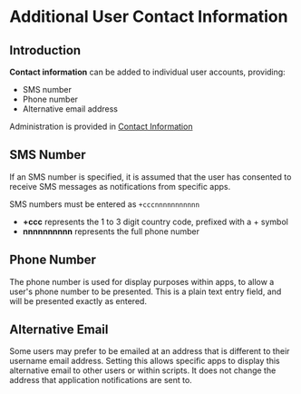 # Additional User Contact Information

## Introduction

**Contact information** can be added to individual user accounts, providing:

- SMS number
- Phone number
- Alternative email address

Administration is provided in [Contact Information](/users/contact_infos)

## SMS Number

If an SMS number is specified, it is assumed that the user has consented to receive SMS messages as notifications from specific apps.

SMS numbers must be entered as `+cccnnnnnnnnnnn`

- **+ccc** represents the 1 to 3 digit country code, prefixed with a + symbol
- **nnnnnnnnnn** represents the full phone number

## Phone Number

The phone number is used for display purposes within apps, to allow a user's phone number to be presented. This is a plain text entry field, and will be presented exactly as entered.

## Alternative Email

Some users may prefer to be emailed at an address that is
different to their username email address. Setting this allows specific apps to display this alternative email to other users or within scripts. It does not change the address that application notifications are sent to.
